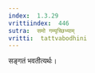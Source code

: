```yaml
---
index:  1.3.29
vrittiindex:  446
sutra:  समो गम्यृच्छिभ्याम्
vritti:  tattvabodhini 
---
```


सङ्गतं भवतीत्यर्थः।

